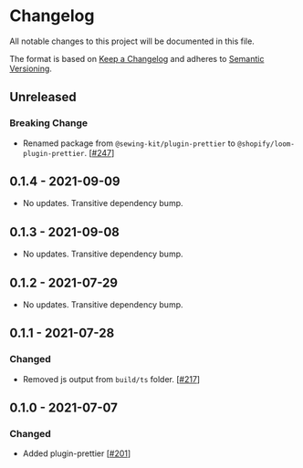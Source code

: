 # Changelog

All notable changes to this project will be documented in this file.

The format is based on [Keep a Changelog](http://keepachangelog.com/en/1.0.0/)
and adheres to [Semantic Versioning](http://semver.org/spec/v2.0.0.html).

## Unreleased

### Breaking Change

- Renamed package from `@sewing-kit/plugin-prettier` to `@shopify/loom-plugin-prettier`. [[#247](https://github.com/Shopify/loom/pull/247)]

## 0.1.4 - 2021-09-09

- No updates. Transitive dependency bump.

## 0.1.3 - 2021-09-08

- No updates. Transitive dependency bump.

## 0.1.2 - 2021-07-29

- No updates. Transitive dependency bump.

## 0.1.1 - 2021-07-28

### Changed

- Removed js output from `build/ts` folder. [[#217](https://github.com/Shopify/loom/pull/217)]

## 0.1.0 - 2021-07-07

### Changed

- Added plugin-prettier [[#201](https://github.com/Shopify/loom/pull/201)]
